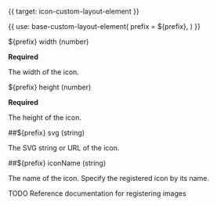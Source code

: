 {{ target: icon-custom-layout-element }}

{{ use: base-custom-layout-element(
    prefix = ${prefix},
) }}

${prefix} width (number)

**Required**

The width of the icon.

${prefix} height (number)

**Required**

The height of the icon.

##${prefix} svg (string)

The SVG string or URL of the icon.

##${prefix} iconName (string)

The name of the icon. Specify the registered icon by its name.

TODO Reference documentation for registering images